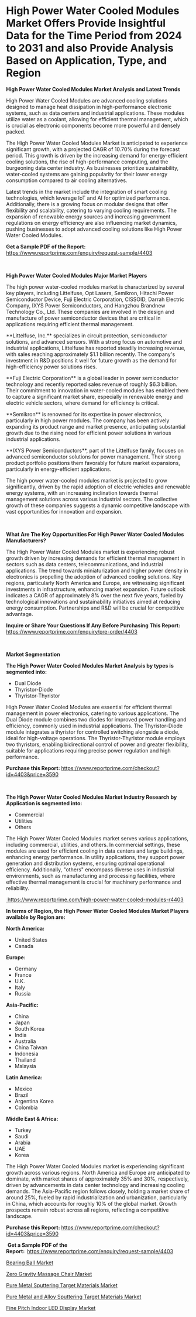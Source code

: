 <p><h1>High Power Water Cooled Modules Market Offers Provide Insightful Data for the Time Period from 2024 to 2031 and also Provide Analysis Based on Application, Type, and Region</h1></p><p><strong>High Power Water Cooled Modules Market Analysis and Latest Trends</strong></p>
<p><p>High Power Water Cooled Modules are advanced cooling solutions designed to manage heat dissipation in high-performance electronic systems, such as data centers and industrial applications. These modules utilize water as a coolant, allowing for efficient thermal management, which is crucial as electronic components become more powerful and densely packed.</p><p>The High Power Water Cooled Modules Market is anticipated to experience significant growth, with a projected CAGR of 10.70% during the forecast period. This growth is driven by the increasing demand for energy-efficient cooling solutions, the rise of high-performance computing, and the burgeoning data center industry. As businesses prioritize sustainability, water-cooled systems are gaining popularity for their lower energy consumption compared to air cooling alternatives.</p><p>Latest trends in the market include the integration of smart cooling technologies, which leverage IoT and AI for optimized performance. Additionally, there is a growing focus on modular designs that offer flexibility and scalability, catering to varying cooling requirements. The expansion of renewable energy sources and increasing government regulations on energy efficiency are also influencing market dynamics, pushing businesses to adopt advanced cooling solutions like High Power Water Cooled Modules.</p></p>
<p><strong>Get a Sample PDF of the Report:&nbsp;</strong> <a href="https://www.reportprime.com/enquiry/request-sample/4403">https://www.reportprime.com/enquiry/request-sample/4403</a></p>
<p>&nbsp;</p>
<p><strong>High Power Water Cooled Modules Major Market Players</strong></p>
<p><p>The high power water-cooled modules market is characterized by several key players, including Littelfuse, Opt Lasers, Semikron, Hitachi Power Semiconductor Device, Fuji Electric Corporation, CISSOID, Darrah Electric Company, IXYS Power Semiconductors, and Hangzhou Brandnew Technology Co., Ltd. These companies are involved in the design and manufacture of power semiconductor devices that are critical in applications requiring efficient thermal management.</p><p>**Littelfuse, Inc.** specializes in circuit protection, semiconductor solutions, and advanced sensors. With a strong focus on automotive and industrial applications, Littelfuse has reported steadily increasing revenue, with sales reaching approximately $1.1 billion recently. The company's investment in R&D positions it well for future growth as the demand for high-efficiency power solutions rises.</p><p>**Fuji Electric Corporation** is a global leader in power semiconductor technology and recently reported sales revenue of roughly $6.3 billion. Their commitment to innovation in water-cooled modules has enabled them to capture a significant market share, especially in renewable energy and electric vehicle sectors, where demand for efficiency is critical.</p><p>**Semikron** is renowned for its expertise in power electronics, particularly in high power modules. The company has been actively expanding its product range and market presence, anticipating substantial growth due to the rising need for efficient power solutions in various industrial applications.</p><p>**IXYS Power Semiconductors**, part of the Littelfuse family, focuses on advanced semiconductor solutions for power management. Their strong product portfolio positions them favorably for future market expansions, particularly in energy-efficient applications.</p><p>The high power water-cooled modules market is projected to grow significantly, driven by the rapid adoption of electric vehicles and renewable energy systems, with an increasing inclination towards thermal management solutions across various industrial sectors. The collective growth of these companies suggests a dynamic competitive landscape with vast opportunities for innovation and expansion.</p></p>
<p>&nbsp;</p>
<p><strong>What Are The Key Opportunities For High Power Water Cooled Modules Manufacturers?</strong></p>
<p><p>The High Power Water Cooled Modules market is experiencing robust growth driven by increasing demands for efficient thermal management in sectors such as data centers, telecommunications, and industrial applications. The trend towards miniaturization and higher power density in electronics is propelling the adoption of advanced cooling solutions. Key regions, particularly North America and Europe, are witnessing significant investments in infrastructure, enhancing market expansion. Future outlook indicates a CAGR of approximately 8% over the next five years, fueled by technological innovations and sustainability initiatives aimed at reducing energy consumption. Partnerships and R&D will be crucial for competitive advantage.</p></p>
<p><strong>Inquire or Share Your Questions If Any Before Purchasing This Report:</strong> <a href="https://www.reportprime.com/enquiry/pre-order/4403">https://www.reportprime.com/enquiry/pre-order/4403</a></p>
<p>&nbsp;</p>
<p><strong>Market Segmentation</strong></p>
<p><strong>The High Power Water Cooled Modules Market Analysis by types is segmented into:</strong></p>
<p><ul><li>Dual Diode</li><li>Thyristor-Diode</li><li>Thyristor-Thyristor</li></ul></p>
<p><p>High Power Water Cooled Modules are essential for efficient thermal management in power electronics, catering to various applications. The Dual Diode module combines two diodes for improved power handling and efficiency, commonly used in industrial applications. The Thyristor-Diode module integrates a thyristor for controlled switching alongside a diode, ideal for high-voltage operations. The Thyristor-Thyristor module employs two thyristors, enabling bidirectional control of power and greater flexibility, suitable for applications requiring precise power regulation and high performance.</p></p>
<p><strong>Purchase this Report:&nbsp;</strong><a href="https://www.reportprime.com/checkout?id=4403&price=3590">https://www.reportprime.com/checkout?id=4403&price=3590</a></p>
<p>&nbsp;</p>
<p><strong>The High Power Water Cooled Modules Market Industry Research by Application is segmented into:</strong></p>
<p><ul><li>Commercial</li><li>Utilities</li><li>Others</li></ul></p>
<p><p>The High Power Water Cooled Modules market serves various applications, including commercial, utilities, and others. In commercial settings, these modules are used for efficient cooling in data centers and large buildings, enhancing energy performance. In utility applications, they support power generation and distribution systems, ensuring optimal operational efficiency. Additionally, "others" encompass diverse uses in industrial environments, such as manufacturing and processing facilities, where effective thermal management is crucial for machinery performance and reliability.</p></p>
<p><a href="https://www.reportprime.com/high-power-water-cooled-modules-r4403">&nbsp;https://www.reportprime.com/high-power-water-cooled-modules-r4403</a></p>
<p><strong>In terms of Region, the High Power Water Cooled Modules Market Players available by Region are:</strong></p>
<p>
    <p> <strong> North America: </strong>
        <ul>
            <li>United States</li>
            <li>Canada</li>
        </ul>
        </p> 
    <p> <strong> Europe: </strong>
        <ul>
            <li>Germany</li>
            <li>France</li>
            <li>U.K.</li>
            <li>Italy</li>
            <li>Russia</li>
        </ul>
        </p> 
    <p> <strong> Asia-Pacific: </strong>
        <ul>
            <li>China</li>
            <li>Japan</li>
            <li>South Korea</li>
            <li>India</li>
            <li>Australia</li>
            <li>China Taiwan</li>
            <li>Indonesia</li>
            <li>Thailand</li>
            <li>Malaysia</li>
        </ul>
        </p> 
    <p> <strong> Latin America: </strong>
        <ul>
            <li>Mexico</li>
            <li>Brazil</li>
            <li>Argentina Korea</li>
            <li>Colombia</li>
        </ul>
        </p> 
    <p> <strong> Middle East & Africa: </strong>
        <ul>
            <li>Turkey</li>
            <li>Saudi</li>
            <li>Arabia</li>
            <li>UAE</li>
            <li>Korea</li>
        </ul>
    </p>
    </p>
<p><p>The High Power Water Cooled Modules market is experiencing significant growth across various regions. North America and Europe are anticipated to dominate, with market shares of approximately 35% and 30%, respectively, driven by advancements in data center technology and increasing cooling demands. The Asia-Pacific region follows closely, holding a market share of around 25%, fueled by rapid industrialization and urbanization, particularly in China, which accounts for roughly 10% of the global market. Growth prospects remain robust across all regions, reflecting a competitive landscape.</p></p>
<p><strong>Purchase this Report: </strong><a href="https://www.reportprime.com/checkout?id=4403&price=3590">https://www.reportprime.com/checkout?id=4403&price=3590</a></p>
<p>&nbsp;<strong>Get a Sample PDF of the Report:&nbsp;&nbsp;</strong><a href="https://www.reportprime.com/enquiry/request-sample/4403">https://www.reportprime.com/enquiry/request-sample/4403</a></p>
<p><strong></strong></p>
<p><p><a href="https://www.linkedin.com/pulse/global-bearing-ball-market-sector2024-2031-metrics-strategic-anvsc?trackingId=JZVgyWrRScSxZGO3KOt%2BNQ%3D%3D">Bearing Ball Market</a></p><p><a href="https://www.linkedin.com/pulse/zero-gravity-massage-chair-market-share-size-trends-ij4ve?trackingId=WpPnuI5gQPu8Qw0%2B%2FlrR2Q%3D%3D">Zero Gravity Massage Chair Market</a></p><p><a href="https://issuu.com/reportprime-2/docs/pure-metal-sputtering-target-materi_f1ff0b3ed0b838">Pure Metal Sputtering Target Materials Market</a></p><p><a href="https://issuu.com/reportprime-2/docs/pure-metal-and-alloy-sputtering-tar_8f735a639cb1ae">Pure Metal and Alloy Sputtering Target Materials Market</a></p><p><a href="https://github.com/NorbertYates/Market-Research-Report-List-6/blob/main/fine-pitch-indoor-led-display-market.md">Fine Pitch Indoor LED Display Market</a></p></p>